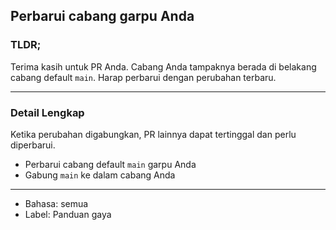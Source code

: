 ## Perbarui cabang garpu Anda

### TLDR;

Terima kasih untuk PR Anda. Cabang Anda tampaknya berada di belakang cabang default `main`. Harap perbarui dengan perubahan terbaru.

---

### Detail Lengkap

Ketika perubahan digabungkan, PR lainnya dapat tertinggal dan perlu diperbarui.

- Perbarui cabang default `main` garpu Anda
- Gabung `main` ke dalam cabang Anda

---

- Bahasa: semua
- Label: Panduan gaya
